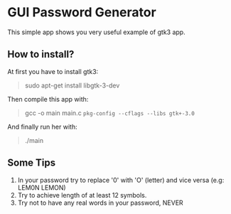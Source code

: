 # GUI Password Generator

This simple app shows you very useful example of gtk3 app.

## How to install?

At first you have to install gtk3:

> sudo apt-get install libgtk-3-dev

Then compile this app with:

> gcc -o main main.c `pkg-config --cflags --libs gtk+-3.0`

And finally run her with:

> ./main

## Some Tips

1) In your password try to replace '0' with 'O' (letter) and vice versa (e.g: LEM0N LEMON)
2) Try to achieve length of at least 12 symbols.
3) Try not to have any real words in your password, NEVER
